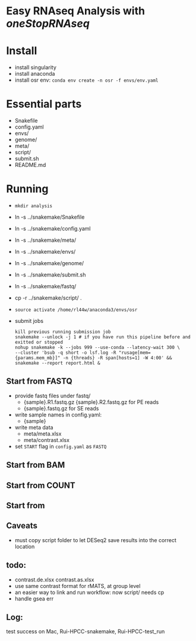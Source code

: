 # Easy RNAseq Analysis with *oneStopRNAseq*


# Install

- install singularity
- install anaconda
- install osr env: `conda env create -n osr -f envs/env.yaml` 

# Essential parts
- Snakefile
- config.yaml
- envs/
- genome/
- meta/
- script/
- submit.sh
- README.md

# Running
- `mkdir analysis`
- ln -s ../snakemake/Snakefile 
- ln -s ../snakemake/config.yaml 
- ln -s ../snakemake/meta/
- ln -s ../snakemake/envs/
- ln -s ../snakemake/genome/
- ln -s ../snakemake/submit.sh 
- ln -s ../snakemake/fastq/
- cp -r ../snakemake/script/ .


- `source activate /home/rl44w/anaconda3/envs/osr`
- submit jobs 

	```
	kill previous running submission job
	snakemake --unlock -j 1 # if you have run this pipeline before and exitted or stopped
	nohup snakemake -k --jobs 999 --use-conda --latency-wait 300 \
	--cluster 'bsub -q short -o lsf.log -R "rusage[mem={params.mem_mb}]" -n {threads} -R span[hosts=1] -W 4:00' && snakemake --report report.html &
	```

## Start from FASTQ
- provide fastq files under fastq/
	- {sample}.R1.fastq.gz {sample}.R2.fastq.gz for PE reads
	- {sample}.fastq.gz for SE reads
- write sample names in config.yaml: 
	- {sample}
- write meta data
	- meta/meta.xlsx
	- meta/contrast.xlsx 
- set `START` flag in `config.yaml` as `FASTQ`

## Start from BAM

## Start from COUNT

## Start from 

## Caveats
- must copy script folder to let DESeq2 save results into the correct location


## todo:
- contrast.de.xlsx  contrast.as.xlsx
- use same contrast format for rMATS, at group level
- an easier way to link and run workflow: now script/ needs cp 
- handle gsea err

## Log:
test success on Mac, Rui-HPCC-snakemake, Rui-HPCC-test_run




